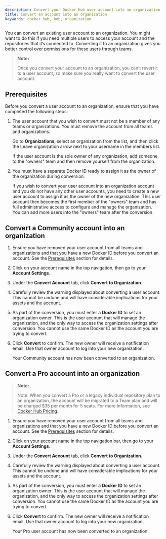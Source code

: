 ```yaml
---
description: Convert your Docker Hub user account into an organization
title: Convert an account into an organization
keywords: docker hub, hub, organization
---
```


You can convert an existing user account to an organization. You might want to do this if you need multiple users to access your account and the repositories that it’s connected to. Converting it to an organization gives you better control over permissions for these users through teams.

> **Note:**
>
> Once you convert your account to an organization, you can’t revert it to a user account, so make sure you really want to convert the user account.

## Prerequisites

Before you convert a user account to an organization, ensure that you have completed the following steps:

1. The user account that you wish to convert must not be a member of any teams or organizations. You must remove the account from all teams and organizations.

    Go to **Organizations**, select an organization from the list, and then click the Leave organization arrow next to your username in the members list.

    If the user account is the sole owner of any organization, add someone to the "owners" team and then remove yourself from the organization.

2. You must have a separate Docker ID ready to assign it as the owner of the organization during conversion.

    If you wish to convert your user account into an organization account and you do not have any other user accounts, you need to create a new user account to assign it as the owner of the new organization. This user account then becomes the first member of the "owners" team and has full administrative access to configure and manage the organization. You can add more users into the "owners" team after the conversion.

## Convert a Community account into an organization

1. Ensure you have removed your user account from all teams and organizations and that you have a new Docker ID before you convert an account. See the [Prerequisites](#prerequisites) section for details.

2. Click on your account name in the top navigation, then go to your **Account Settings**.

3. Under the **Convert Account** tab, click **Convert to Organization**.

4. Carefully review the warning displayed about converting a user account. This cannot be undone and will have considerable implications for your assets and the account.

5. As part of the conversion, you must enter a **Docker ID** to set an organization owner. This is the user account that will manage the organization, and the only way to access the organization settings after conversion. You cannot use the same Docker ID as the account you are trying to convert.

6. Click **Convert** to confirm. The new owner will receive a notification email. Use that owner account to log into your new organization.

    Your Community account has now been converted to an organization.

## Convert a Pro account into an organization

>**Note:**
>
>Note: When you convert a Pro or a legacy individual repository plan to an organization, the account will be migrated to a Team plan and will be charged $35 per month for 5 seats. For more information, see [Docker Hub Pricing](https://hub.docker.com/pricing).

1. Ensure you have removed your user account from all teams and organizations and that you have a new Docker ID before you convert an account. See the [Prerequisites](#prerequisites) section for details.

2. Click on your account name in the top navigation bar, then go to your **Account Settings**.

3. Under the **Convert Account** tab, click **Convert to Organization**.

4. Carefully review the warning displayed about converting a user account. This cannot be undone and will have considerable implications for your assets and the account.

5. As part of the conversion, you must enter a **Docker ID** to set an organization owner. This is the user account that will manage the organization, and the only way to access the organization settings after conversion. You cannot use the same Docker ID as the account you are trying to convert.

6. Click **Convert** to confirm. The new owner will receive a notification email. Use that owner account to log into your new organization.

    Your Pro user account has now been converted to an organization.
